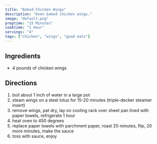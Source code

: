 ```yaml
---
title: "Baked Chicken Wings"
description: "Oven baked chicken wings."
image: "default.png"
preptime: "15 Minutes"
cooktime: "1 Hour"
servings: "4"
tags: ["chicken", "wings", "good eats"]
---
```


## Ingredients
- 4 pounds of chicken wings

## Directions
1. boil about 1 inch of water in a large pot
2. steam wings on a steel lotus for 15-20 minutes (triple-decker steamer insert)
3. remove wings, pat dry, lay on cooling rack over sheet pan lined with paper towels, refrigerate 1 hour
4. heat oven to 450 degrees
5. replace paper towels with parchment paper, roast 20 minutes, flip, 20 more minutes, make the sauce
6. toss with sauce, enjoy
